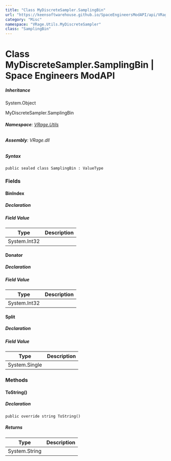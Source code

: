 ```yaml
---
title: "Class MyDiscreteSampler.SamplingBin"
url: "https://keensoftwarehouse.github.io/SpaceEngineersModAPI/api/VRage.Utils.MyDiscreteSampler.SamplingBin.html"
category: "Misc"
namespace: "VRage.Utils.MyDiscreteSampler"
class: "SamplingBin"
---
```


# Class MyDiscreteSampler.SamplingBin | Space Engineers ModAPI

##### Inheritance

System.Object

MyDiscreteSampler.SamplingBin

###### **Namespace**: [VRage.Utils](https://keensoftwarehouse.github.io/SpaceEngineersModAPI/api/VRage.Utils.html)

###### **Assembly**: VRage.dll

##### Syntax

```
public sealed class SamplingBin : ValueType
```

### Fields

#### BinIndex

##### Declaration

##### Field Value

| Type | Description |
| --- | --- |
| System.Int32 |     |

#### Donator

##### Declaration

##### Field Value

| Type | Description |
| --- | --- |
| System.Int32 |     |

#### Split

##### Declaration

##### Field Value

| Type | Description |
| --- | --- |
| System.Single |     |

### Methods

#### ToString()

##### Declaration

```
public override string ToString()
```

##### Returns

| Type | Description |
| --- | --- |
| System.String |     |